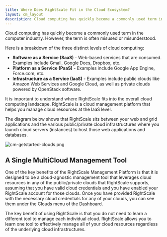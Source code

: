 ```yaml
---
title: Where Does RightScale Fit in the Cloud Ecosystem?
layout: cm_layout
description: Cloud computing has quickly become a commonly used term in the computer industry. Three distinct levels of cloud computing include Software as a Service (SaaS), Platform as a Service (PaaS), and Infrastructure as a Service (IaaS).
---
```


Cloud computing has quickly become a commonly used term in the computer industry. However, the term is often misused or misunderstood.

Here is a breakdown of the three distinct levels of cloud computing:

* **Software as a Service (SaaS)** - Web-based services that are consumed. Examples include Gmail, Google Docs, Dropbox, etc.
* **Platform as a Service (PaaS)** - Examples include Google App Engine, Force.com, etc.
* **Infrastructure as a Service (IaaS)** - Examples include public clouds like Amazon Web Services and Google Cloud, as well as private clouds powered by OpenStack software.

It is important to understand where RightScale fits into the overall cloud computing landscape. RightScale is a cloud management platform that helps you manage cloud resources at the IaaS level.

The diagram below shows that RightScale sits between your web and grid applications and the various public/private cloud infrastructures where you launch cloud servers (instances) to host those web applications and databases.

![cm-getstarted-clouds.png](/img/cm-getstarted-clouds.png)

## A Single MultiCloud Management Tool

One of the key benefits of the RightScale Management Platform is that it is designed to be a cloud-agnostic management tool that leverages cloud resources in any of the public/private clouds that RightScale supports, assuming that you have valid cloud credentials and you have enabled your RightScale account for those clouds. Once you have provided RightScale with the necessary cloud credentials for any of your clouds, you can see them under the Clouds menu of the Dashboard.

The key benefit of using RightScale is that you do not need to learn a different tool to manage each individual cloud. RightScale allows you to learn one tool to effectively manage all of your cloud resources regardless of the underlying cloud infrastructures.
